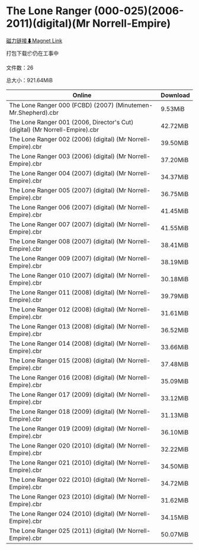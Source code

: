 # The Lone Ranger (000-025)(2006-2011)(digital)(Mr Norrell-Empire)

[磁力链接⬇Magnet Link](magnet:?xt=urn:btih:eb2add504d9eee607402e123bbccb78ac46c6dfb&dn=The%20Lone%20Ranger%20%28000-025%29%282006-2011%29%28digital%29%28Mr%20Norrell-Empire%29)

打包下载📦仍在工事中

文件数：26

总大小：921.64MiB

Online | Download
--- | ---
The Lone Ranger 000 (FCBD) (2007) (Minutemen-Mr.Shepherd).cbr | 9.53MiB
The Lone Ranger 001 (2006, Director's Cut) (digital) (Mr Norrell-Empire).cbr | 42.72MiB
The Lone Ranger 002 (2006) (digital) (Mr Norrell-Empire).cbr | 39.50MiB
The Lone Ranger 003 (2006) (digital) (Mr Norrell-Empire).cbr | 37.20MiB
The Lone Ranger 004 (2007) (digital) (Mr Norrell-Empire).cbr | 34.37MiB
The Lone Ranger 005 (2007) (digital) (Mr Norrell-Empire).cbr | 36.75MiB
The Lone Ranger 006 (2007) (digital) (Mr Norrell-Empire).cbr | 41.45MiB
The Lone Ranger 007 (2007) (digital) (Mr Norrell-Empire).cbr | 41.55MiB
The Lone Ranger 008 (2007) (digital) (Mr Norrell-Empire).cbr | 38.41MiB
The Lone Ranger 009 (2007) (digital) (Mr Norrell-Empire).cbr | 38.19MiB
The Lone Ranger 010 (2007) (digital) (Mr Norrell-Empire).cbr | 30.18MiB
The Lone Ranger 011 (2008) (digital) (Mr Norrell-Empire).cbr | 39.79MiB
The Lone Ranger 012 (2008) (digital) (Mr Norrell-Empire).cbr | 31.61MiB
The Lone Ranger 013 (2008) (digital) (Mr Norrell-Empire).cbr | 36.52MiB
The Lone Ranger 014 (2008) (digital) (Mr Norrell-Empire).cbr | 33.66MiB
The Lone Ranger 015 (2008) (digital) (Mr Norrell-Empire).cbr | 37.48MiB
The Lone Ranger 016 (2008) (digital) (Mr Norrell-Empire).cbr | 35.09MiB
The Lone Ranger 017 (2009) (digital) (Mr Norrell-Empire).cbr | 33.12MiB
The Lone Ranger 018 (2009) (digital) (Mr Norrell-Empire).cbr | 31.13MiB
The Lone Ranger 019 (2009) (digital) (Mr Norrell-Empire).cbr | 36.10MiB
The Lone Ranger 020 (2010) (digital) (Mr Norrell-Empire).cbr | 32.22MiB
The Lone Ranger 021 (2010) (digital) (Mr Norrell-Empire).cbr | 34.50MiB
The Lone Ranger 022 (2010) (digital) (Mr Norrell-Empire).cbr | 34.72MiB
The Lone Ranger 023 (2010) (digital) (Mr Norrell-Empire).cbr | 31.62MiB
The Lone Ranger 024 (2010) (digital) (Mr Norrell-Empire).cbr | 34.15MiB
The Lone Ranger 025 (2011) (digital) (Mr Norrell-Empire).cbr | 50.07MiB